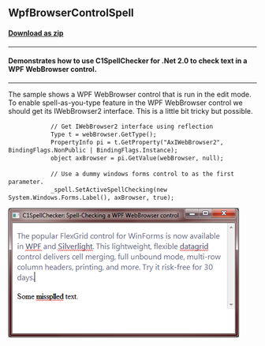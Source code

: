 ## WpfBrowserControlSpell
#### [Download as zip](https://grapecity.github.io/DownGit/#/home?url=https://github.com/GrapeCity/ComponentOne-WinForms-Samples/tree/master/NetFramework\SpellChecker\CS\WebBrowserSpellWpf)
____
#### Demonstrates how to use C1SpellChecker for .Net 2.0 to check text in a WPF WebBrowser control.
____
The sample shows a WPF WebBrowser control that is run in the edit mode.
To enable spell-as-you-type feature in the WPF WebBrowser control we should get its IWebBrowser2 interface.
This is a little bit tricky but possible.

```
            // Get IWebBrowser2 interface using reflection
            Type t = webBrowser.GetType();
            PropertyInfo pi = t.GetProperty("AxIWebBrowser2", BindingFlags.NonPublic | BindingFlags.Instance);
            object axBrowser = pi.GetValue(webBrowser, null);

            // Use a dummy windows forms control to as the first parameter.
            _spell.SetActiveSpellChecking(new System.Windows.Forms.Label(), axBrowser, true);
```
![screenshot](screenshot.png)
